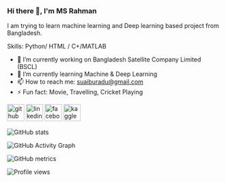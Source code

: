 ### Hi there 👋, I'm **MS Rahman**
I am trying to learn machine learning and Deep learning based project from Bangladesh.

Skills: Python/ HTML / C+/MATLAB

- 🔭 I’m currently working on Bangladesh Satellite Company Limited (BSCL) 
- 🌱 I’m currently learning Machine & Deep Learning 
- 📫 How to reach me: suaiburadu@gmail.com 
- ⚡ Fun fact: Movie, Travelling, Cricket Playing 


[<img src='https://cdn.jsdelivr.net/npm/simple-icons@3.0.1/icons/github.svg' alt='github' height='40'>](https://github.com/https://github.com/SuaiburRahman)  [<img src='https://cdn.jsdelivr.net/npm/simple-icons@3.0.1/icons/linkedin.svg' alt='linkedin' height='40'>](https://www.linkedin.com/in/https://www.linkedin.com/in/suaibur-rahman-1bba556b//)  [<img src='https://cdn.jsdelivr.net/npm/simple-icons@3.0.1/icons/facebook.svg' alt='facebook' height='40'>](https://www.facebook.com/https://www.facebook.com/suaibur)  [<img src='https://cdn.jsdelivr.net/npm/simple-icons@3.0.1/icons/kaggle.svg' alt='kaggle' height='40'>](https://www.kaggle.com/suaiburrahman)  

![GitHub stats](https://github-readme-stats.vercel.app/api?username=https://github.com/SuaiburRahman&show_icons=true)  

![GitHub Activity Graph](https://activity-graph.herokuapp.com/graph?username=https://github.com/SuaiburRahman)  

![GitHub metrics](https://metrics.lecoq.io/https://github.com/SuaiburRahman)  

![Profile views](https://gpvc.arturio.dev/https://github.com/SuaiburRahman)  
